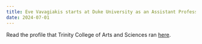 ```yaml
---
title: Eve Vavagiakis starts at Duke University as an Assistant Professor
date: 2024-07-01
---
```


Read the profile that Trinity College of Arts and Sciences ran [here](https://physics.duke.edu/news/looking-remnants-beginning-time).
